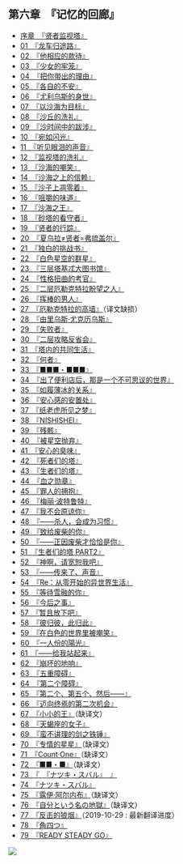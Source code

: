 ## 第六章　『记忆的回廊』

- [序章　『贤者监视塔』](00.html)
- [01　『龙车归途路』](01.html)
- [02　『他相应的款待』](02.html)
- [03　『少女的牢笼』](03.html)
- [04　『把你带出的理由』](04.html)
- [05　『各自的不安』](05.html)
- [06　『尤利乌斯的身世』](06.html)
- [07　『以沙海为目标』](07.html)
- [08　『沙丘的洗礼』](08.html)
- [09　『沙时间中的跋涉』](09.html)
- [10　『宛如闪光』](10.html)
- [11　『听见眼泪的声音』](11.html)
- [12　『监视塔的洗礼』](12.html)
- [13　『沙海的嘲笑』](13.html)
- [14　『沙海之上的信赖』](14.html)
- [15　『沙子上凋零着』](15.html)
- [16　『咀嚼的味道』](16.html)
- [17　『沙海之王』](17.html)
- [18　『砂塔的看守者』](18.html)
- [19　『贤者的行踪』](19.html)
- [20　『夏乌拉≠贤者=弗琉盖尔』](20.html)
- [21　『独白的挑战书』](21.html)
- [22　『白色星空的群星』](22.html)
- [23　『三层塔基忒大图书馆』](23.html)
- [24　『性格扭曲的考官』](24.html)
- [25　『二层厄勒克特拉盼望之人』](25.html)
- [26　『挥棒的男人』](26.html)
- [27　『厄勒克特拉的高墙』](27.html)（译文缺损）
- [28　『由里乌斯·尤克历乌斯』](28.html)
- [29　『失败者』](29.html)
- [30　『二层攻略反省会』](30.html)
- [31　『塔内的共同生活』](31.html)
- [32　『何者』](32.html)
- [33　『■■■・■■■』](33.html)
- [34　『出了便利店后，那是一个不可思议的世界』](34.html)
- [35　『如履薄冰的关系』](35.html)
- [36　『安心感的安置处』](36.html)
- [37　『纸老虎所见之梦』](37.html)
- [38　『NISHISHEI』](38.html)
- [39　『残骸』](39.html)
- [40　『被星空抛弃』](40.html)
- [41　『安心的臭味』](41.html)
- [42　『死者们的塔』](42.html)
- [43　『生者们的塔』](43.html)
- [44　『血之勋章』](44.html)
- [45　『罪人的拥抱』](45.html)
- [46　『梅丽·波特鲁特』](46.html)
- [47　『我不会原谅你』](47.html)
- [48　『——杀人，会成为习惯』](48.html)
- [49　『致给废柴的你』](49.html)
- [50　『——正因废柴才恰恰是你』](50.html)
- [51　『生者们的塔 PART2』](51.html)
- [52　『神啊，请宽恕我吧』](52.html)
- [53　『——传来了、声音』](53.html)
- [54　『Re：从零开始的异世界生活』](54.html)
- [55　『等待雪融的你』](55.html)
- [56　『今后之事』](56.html)
- [57　『暂且放下吧』](57.html)
- [58　『彼归彼，此归此』](58.html)
- [59　『在白色的世界里被嘲笑』](59.html)
- [60　『一人份的陽光』](60.html)
- [61　『——给我站起来』](61.html)
- [62　『崩坏的地响』](62.html)
- [63　『五重障碍』](63.html)
- [64　『第二个障碍』](64.html)
- [65　『第二个、第五个、然后——』](65.html)
- [66　『迈向终焉的第二次机会』](66.html)
- [67　『小小的王』](67.html)（缺译文）
- [68　『天蝎座的女子』](68.html)
- [69　『蛮不讲理的剑之铁锤』](69.html)
- [70　『专情的星星』](70.html)（缺译文）
- [71　『Count·One』](71.html)（缺译文）
- [72　『■■・■』](72.html)（缺译文）
- [73　『　『ナツキ・スバル』　』](73.html)
- [74　『ナツキ・スバル』](74.html)
- [75　『露伊·阿尔内布』](75.html)（缺译文）
- [76　『自分という名の地獄』](76.html)（缺译文）
- [77　『反击的狼烟』](77.html)（2019-10-29 : 最新翻译进度）
- [78　『角四つ』](78.html)
- [79　『READY STEADY GO』](79.html)

![](/res/img/article/chapter060/00.jpg)
